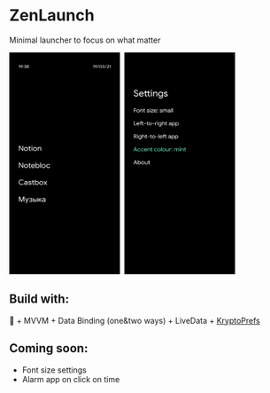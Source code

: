 # ZenLaunch
Minimal launcher to focus on what matter <p>
<kbd> <img src="/promo/main.jpg" width="200" height="400"> </kbd> <kbd><img src="/promo/settings.jpg" width="200" height="400"></kbd>

## Build with:
:black_heart: + MVVM + Data Binding (one&two ways) + LiveData + [KryptoPrefs](https://github.com/rumboalla/KryptoPrefs)

## Coming soon:
* Font size settings
* Alarm app on click on time
